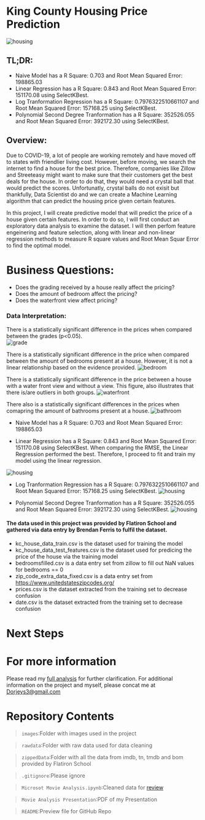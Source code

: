 # King County Housing Price Prediction

![housing](./images/HOUSING-IMAGE.png)

## TL;DR:
- Naive Model has a R Square:  0.703 and Root Mean Squared Error:  198865.03
- Linear Regression has a R Square:  0.843 and Root Mean Squared Error:  151170.08 using SelectKBest. 
- Log Tranformation Regression has a R Square:  0.7976322510661107 and Root Mean Squared Error: 157168.25 using SelectKBest. 
- Polynomial Second Degree Tranformation has a R Square: 352526.055 and Root Mean Squared Error: 392172.30 using SelectKBest.

## Overview: 
 Due to COVID-19, a lot of people are working remotely and have moved off to states with friendlier living cost. However, before moving, we search the internet to find a house for the best price. Therefore, companies like Zillow and Streeteasy might want to make sure that their customers get the best deals for the house. In order to do that, they would need a crystal ball that would predict the scores. Unfortunatly, crystal balls do not exisit but thankfully, Data Scientist do and we can create a Machine Learning algorithm that can predict the housing price given certain features. 

In this project, I will create predictive model that will predict the price of a house given certain features. In order to do so, I will first conduct an exploratory data analysis to examine the dataset. I will then perfom feature engeinering and feature selection, along with linear and non-linear regression methods to measure R square values and Root Mean Squar Error to find the optimal model.   


# Business Questions: 
- Does the grading received by a house really affect the pricing? 
- Does the amount of bedroom affect the pricing? 
- Does the waterfront view affect pricing? 
### Data Interpretation:
There is a statistically significant difference in the prices when compared between the grades (p<0.05).  
![grade](./images/grade_vs_price.png)

There is a statistically significant difference in the price when compared between the amount of bedrooms present at a house. However, it is not a linear relationship based on the evidence provided. 
![bedroom](./images/bedroom_vs_price.png)

There is a statistically significant difference in the price between a house with a water front view and without a view. This figure, also illustrates that there is/are outliers in both groups. 
![waterfront](./images/waterfron_vs_price.png)

There also is a statistically significant differences in the prices when comapring the amount of bathrooms present at a house. 
![bathroom](./images/bathroom_vs_price.png)

- Naive Model has a R Square: 0.703 and Root Mean Squared Error: 198865.03

- Linear Regression has a R Square: 0.843 and Root Mean Squared Error: 151170.08 using SelectKBest. When comparing the RMSE, the Linear Regression performed the best. Therefore, I proceed to fit and train my model using the linear regression. 

![housing](./images/LR.png)

- Log Tranformation Regression has a R Square: 0.7976322510661107 and Root Mean Squared Error: 157168.25 using SelectKBest. 
![housing](./images/Log.png)

- Polynomial Second Degree Tranformation has a R Square: 352526.055 and Root Mean Squared Error: 392172.30 using SelectKBest.
![housing](./images/poly.png)



#### The data used in this project was provided by Flatiron School and gathered via data entry by Brendan Ferris to fulfil the dataset. 
- kc_house_data_train.csv is the dataset used for training the model
- kc_house_data_test_features.csv is the dataset used for predicing the price of the house via the training model
- bedroomsfilled.csv is a data entry set from zillow to fill out NaN values for bedrooms == 0 
- zip_code_extra_data_fixed.csv is a data entry set from https://www.unitedstateszipcodes.org/ 
- prices.csv is the dataset extracted from the training set to decrease confusion
- date.csv is the dataset extracted from the training set to decrease confusion



# Next Steps



# For more information
Please read my [full analysis](https://github.com/dorjeys3/King_County_Real_Estate) for further clarification. 
For additional information on the project and myself, please concat me at Dorjeys3@gmail.com 


# Repository Contents 
>`images`:Folder with images used in the project

>`rawdata`:Folder with raw data used for data cleaning

>`zippedData`:Folder with all the data from imdb, tn, tmdb and bom provided by Flatiron School

>`.gitignore`:Please ignore

>`Microsot Movie Analysis.ipynb`:Cleaned data for [review](https://github.com/dorjeys3/Movies-Analysis/blob/master/Microsoft%20Movie%20Analysis.ipynb)

>`Movie Analysis Presentation`:PDF of my Presentation

>`README`:Preview file for GitHub Repo

